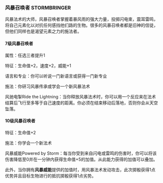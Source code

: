 ### 风暴召唤者	STORMBRINGER

​		风暴法术的大师，风暴召唤者掌握着暴风雨的强大力量，投掷闪电束，震耳雷鸣，将自己元素化以对抗任何感挡他们路的生物。很多的风暴召唤者都是旧神的信徒，但他们同样也是渴望元素之力的施法者。

#### 7级风暴召唤者

属性：任选三者提升1

特征：生命值+2，速度+2，威能+1

语言和专业：你可以听说一门新语言或获得一门新专业

施法：你研习风暴传承或学会一个新风暴法术

风驰电掣Ride the Lightning：当你释放风暴法术时，你可以用一个反应来在法术结算后飞行至多等于自己速度的距离。你必须在结束移动后落地，否则你会从天空坠落。

#### 10级风暴召唤者

特征：生命值+2

施法：你学会一个新法术

风暴威能Powered by Storm：每当你受到来自闪电或雷鸣的伤害时，你可以将该伤害降低至0并在一分钟内获得生命值+5的加值。从此能力获得的加值可以叠加。

​		此外，当你拥有**风暴威能**提供的加值时，用风暴法术发动攻击，此次掷骰获得1点优势并且目标生物进行的抵抗掷骰获得1点劣势。